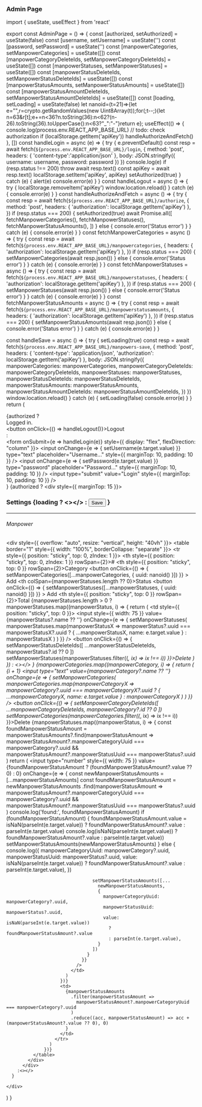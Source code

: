 ### Admin Page

import { useState, useEffect } from 'react'

export const AdminPage = () => {
  const [authorized, setAuthorized] = useState(false)
  const [username, setUsername] = useState('')
  const [password, setPassword] = useState('')
  const [manpowerCategories, setManpowerCategories] = useState([])
  const [manpowerCategoryDeleteIds, setManpowerCategoryDeleteIds] = useState([])
  const [manpowerStatuses, setManpowerStatuses] = useState([])
  const [manpowerStatusDeleteIds, setManpowerStatusDeleteIds] = useState([])
  const [manpowerStatusAmounts, setManpowerStatusAmounts] = useState([])
  const [manpowerStatusAmountDeleteIds, setManpowerStatusAmountDeleteIds] = useState([])
  const [loading, setLoading] = useState(false)
  let nanoid=(t=21)=>{let e="",r=crypto.getRandomValues(new Uint8Array(t));for(;t--;){let n=63&r[t];e+=n<36?n.toString(36):n<62?(n-26).toString(36).toUpperCase():n<63?"_":"-"}return e};
  useEffect(() => {
    console.log(process.env.REACT_APP_BASE_URL)
    // todo: check authorization
    if (localStorage.getItem('apiKey'))
      handleAuthorizeAndFetch()
  }, [])
  const handleLogin = async (e) => {
    try {
      e.preventDefault()
      const resp = await fetch(`${process.env.REACT_APP_BASE_URL}/login`, {
        method: 'post',
        headers: {
          'content-type':'application/json'
        },
        body: JSON.stringify({
          username: username,
          password: password
        })
      })
      console.log(e)
      if (resp.status !== 200) throw await resp.text()
      const apiKey = await resp.text()
      localStorage.setItem('apiKey', apiKey)
      setAuthorized(true)
    } catch (e) {
      alert(e)
      console.error(e)
    }
  }
  const handleLogout = async () => {
    try {
      localStorage.removeItem('apiKey')
      window.location.reload()
    } catch (e) {
      console.error(e)
    }
  }
  const handleAuthorizeAndFetch = async () => {
    try {
      const resp = await fetch(`${process.env.REACT_APP_BASE_URL}/authorize`, {
          method: 'post',
          headers: {
            'authorization': localStorage.getItem('apiKey')
          },
        })
      if (resp.status === 200) {
        setAuthorized(true)
        await Promise.all([
          fetchManpowerCategories(),
          fetchManpowerStatuses(),
          fetchManpowerStatusAmounts(),
        ])
      } else {
        console.error('Status error')
      }
    } catch (e) {
      console.error(e)
    } 
  }
  const fetchManpowerCategories = async () => {
    try {
      const resp = await fetch(`${process.env.REACT_APP_BASE_URL}/manpowercategories`, {
          headers: {
            'authorization': localStorage.getItem('apiKey')
          },
        })
      if (resp.status === 200) {
        setManpowerCategories(await resp.json())
      } else {
        console.error('Status error')
      }
    } catch (e) {
      console.error(e)
    } 
  }
  const fetchManpowerStatuses = async () => {
    try {
      const resp = await fetch(`${process.env.REACT_APP_BASE_URL}/manpowerstatuses`, {
          headers: {
            'authorization': localStorage.getItem('apiKey')
          },
        })
      if (resp.status === 200) {
        setManpowerStatuses(await resp.json())
      } else {
        console.error('Status error')
      }
    } catch (e) {
      console.error(e)
    } 
  }
  const fetchManpowerStatusAmounts = async () => {
    try {
      const resp = await fetch(`${process.env.REACT_APP_BASE_URL}/manpowerstatusamounts`, {
          headers: {
            'authorization': localStorage.getItem('apiKey')
          },
        })
      if (resp.status === 200) {
        setManpowerStatusAmounts(await resp.json())
      } else {
        console.error('Status error')
      }
    } catch (e) {
      console.error(e)
    } 
  }
  
  const handleSave = async ()  => {
    try {
      setLoading(true)
      const resp = await fetch(`${process.env.REACT_APP_BASE_URL}/manpowers-save`, {
        method: 'post',
        headers: {
          'content-type': 'application/json',
          'authorization': localStorage.getItem('apiKey')
        },
        body: JSON.stringify({
          manpowerCategories: manpowerCategories,
          manpowerCategoryDeleteIds: manpowerCategoryDeleteIds,
          manpowerStatuses: manpowerStatuses,
          manpowerStatusDeleteIds: manpowerStatusDeleteIds,
          manpowerStatusAmounts: manpowerStatusAmounts,
          manpowerStatusAmountDeleteIds: manpowerStatusAmountDeleteIds,
        })
      })
      window.location.reload()
    } catch (e) {
      setLoading(false)
      console.error(e)
    }
  }
  return (
    <div>
      {authorized 
        ? <div>
            Logged in.
            <div>
              <div>
                <button onClick={() => handleLogout()}>Logout</button>
              </div>
            </div>
          </div>
        : <div>
            <form onSubmit={e => handleLogin(e)} style={{ display: "flex", flexDirection: "column" }}>
              <input onChange={e => { setUsername(e.target.value) }} type="text" placeholder="Username..." style={{ marginTop: 10, padding: 10 }} />
              <input onChange={e => { setPassword(e.target.value) }} type="password" placeholder="Password..." style={{ marginTop: 10, padding: 10 }} />
              <input type="submit" value="Login"   style={{ marginTop: 10, padding: 10 }} />
            </form>
          </div>
      }
      {authorized
        ? <div style={{ marginTop: 15 }}>
            <h3>
              Settings 
              {loading
                ? <></>
                : <button onClick={handleSave}>Save</button>
              }
            </h3>
            <hr />
            <h6>Manpower</h6>
            <div style={{ overflow: "auto", resize: "vertical", height: "40vh" }}>
              <table border="1" style={{ width: "100%", borderCollapse: "separate" }}>
                  <tr style={{ position: "sticky", top: 0, zIndex: 1 }}>
                    <th style={{ position: "sticky", top: 0, zIndex: 1 }} rowSpan={2}>#</th>
                    <th style={{ position: "sticky", top: 0 }} rowSpan={2}>Category 
                      <button 
                        onClick={() => { setManpowerCategories([...manpowerCategories, { uuid: nanoid() }]) }}
                      >
                        Add
                      </button>
                    </th>
                    <th colSpan={manpowerStatuses.length ?? 0}>Status 
                      <button 
                        onClick={() => { setManpowerStatuses([...manpowerStatuses, { uuid: nanoid() }]) }}
                      >
                        Add
                      </button>
                    </th>
                    <th style={{ position: "sticky", top: 0 }} rowSpan={2}>Total</th>
                  </tr>
                  <tr>
                    {manpowerStatuses.length > 0 
                      ? manpowerStatuses.map((manpowerStatus, i) => {
                          return (
                            <td style={{ position: "sticky", top: 0 }}>
                              <input
                                style={{ width: 75 }}
                                value={manpowerStatus?.name ?? ''}
                                onChange={e => {
                                  setManpowerStatuses(
                                    manpowerStatuses.map(manpowerStatusX => manpowerStatus?.uuid === manpowerStatusX?.uuid
                                      ? { ...manpowerStatusX, name: e.target.value }
                                      : manpowerStatusX
                                    )
                                  )
                                }}
                              />
                              <button onClick={() => {
                                setManpowerStatusDeleteIds([
                                  ...manpowerStatusDeleteIds,
                                  manpowerStatus?.id ?? 0
                                ])
                                setManpowerStatuses(manpowerStatuses.filter((_, ix) => ix !== i))
                              }}>Delete</button>
                            </td>
                          )
                        })
                      : <></>
                    }
                  </tr>
                  {manpowerCategories.map((manpowerCategory, i) => {
                    return (
                      <tr>
                        <td>{i + 1}</td>
                        <td>
                          <input
                            type="text" 
                            value={manpowerCategory?.name ?? ''} 
                            onChange={e => {
                              setManpowerCategories(
                                manpowerCategories.map(manpowerCategoryX => manpowerCategory?.uuid === manpowerCategoryX?.uuid
                                  ? { ...manpowerCategoryX, name: e.target.value }
                                  : manpowerCategoryX
                                )
                              )
                            }}
                          />
                          <button onClick={() => {
                            setManpowerCategoryDeleteIds([
                              ...manpowerCategoryDeleteIds,
                              manpowerCategory?.id ?? 0
                            ])
                            setManpowerCategories(manpowerCategories.filter((_, ix) => ix !== i))
                          }}>Delete</button>
                        </td>
                        {manpowerStatuses.map((manpowerStatus, i) => {
                          const foundManpowerStatusAmount = manpowerStatusAmounts?.find(manpowerStatusAmount =>
                            manpowerStatusAmount?.manpowerCategoryUuid === manpowerCategory?.uuid &&
                            manpowerStatusAmount?.manpowerStatusUuid === manpowerStatus?.uuid
                          )
                          return (
                            <td>
                              <input 
                                type="number" 
                                style={{ width: 75 }}
                                value={foundManpowerStatusAmount ? (foundManpowerStatusAmount?.value ?? 0) : 0}
                                onChange={e => {
                                  const newManpowerStatusAmounts = [...manpowerStatusAmounts]
                                  const foundManpowerStatusAmount = 
                                    newManpowerStatusAmounts
                                      .find(manpowerStatusAmount =>
                                        manpowerStatusAmount?.manpowerCategoryUuid === manpowerCategory?.uuid && 
                                        manpowerStatusAmount?.manpowerStatusUuid === manpowerStatus?.uuid
                                      )
                                  console.log('found:', foundManpowerStatusAmount)
                                  if (foundManpowerStatusAmount) {
                                    foundManpowerStatusAmount.value = isNaN(parseInt(e.target.value)) 
                                      ? foundManpowerStatusAmount?.value
                                      : parseInt(e.target.value)
                                    console.log(isNaN(parseInt(e.target.value)) 
                                      ? foundManpowerStatusAmount?.value
                                      : parseInt(e.target.value))
                                    setManpowerStatusAmounts(newManpowerStatusAmounts)
                                  } else {
                                    console.log({
                                        manpowerCategoryUuid: manpowerCategory?.uuid,
                                        manpowerStatusUuid: manpowerStatus?.uuid,
                                        value: isNaN(parseInt(e.target.value)) 
                                          ? foundManpowerStatusAmount?.value
                                          : parseInt(e.target.value),
                                      })
                                    
                                    setManpowerStatusAmounts([...
                                      newManpowerStatusAmounts,
                                      {
                                        manpowerCategoryUuid: manpowerCategory?.uuid,
                                        manpowerStatusUuid: manpowerStatus?.uuid,
                                        value: isNaN(parseInt(e.target.value)) 
                                          ? foundManpowerStatusAmount?.value
                                          : parseInt(e.target.value),
                                      }
                                    ])
                                  }
                                }}
                              />
                            </td>
                          )
                        })}
                        <td>
                          {manpowerStatusAmounts
                            .filter(manpowerStatusAmount =>
                              manpowerStatusAmount?.manpowerCategoryUuid === manpowerCategory?.uuid
                            )
                            .reduce((acc, manpowerStatusAmount) => acc + (manpowerStatusAmount?.value ?? 0), 0)
                          }
                        </td>
                      </tr>
                    )
                  })}
              </table>
            </div>
          </div>
        :<></>
      }
      
    </div>
  )
}

<AdminPage />